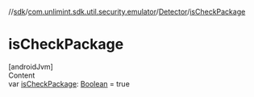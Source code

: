 //[sdk](../../../index.md)/[com.unlimint.sdk.util.security.emulator](../index.md)/[Detector](index.md)/[isCheckPackage](is-check-package.md)



# isCheckPackage  
[androidJvm]  
Content  
var [isCheckPackage](is-check-package.md): [Boolean](https://kotlinlang.org/api/latest/jvm/stdlib/kotlin/-boolean/index.html) = true  



